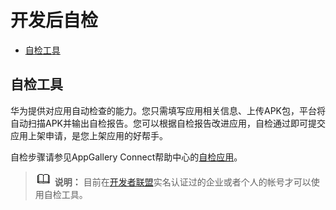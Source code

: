 # 开发后自检<a name="ZH-CN_TOPIC_0000001099341070"></a>

-   [自检工具](#section36422564813)

## 自检工具<a name="section36422564813"></a>

华为提供对应用自动检查的能力。您只需填写应用相关信息、上传APK包，平台将自动扫描APK并输出自检报告。您可以根据自检报告改进应用，自检通过即可提交应用上架申请，是您上架应用的好帮手。

自检步骤请参见AppGallery Connect帮助中心的[自检应用](https://developer.huawei.com/consumer/cn/doc/distribution/app/agc-auto_check)。

>![](public_sys-resources/icon-note.gif) **说明：** 
>目前在[开发者联盟](https://developer.huawei.com/consumer/cn/)实名认证过的企业或者个人的帐号才可以使用自检工具。

